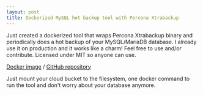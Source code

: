 ```yaml
---
layout: post
title: Dockerized MySQL hot backup tool with Percona Xtrabackup
---
```


Just created a dockerized tool that wraps Percona Xtrabackup binary and 
periodically does a hot backup of your MySQL/MariaDB database. I already use it on production 
and it works like a charm! Feel free to use and/or contribute. Licensed under MIT so anyone can use.

[Docker image](https://hub.docker.com/r/mikemix/percona-xtrabackup/) /
[GitHub repository](https://github.com/mikemix/percona-xtrabackup-cron)

Just mount your cloud bucket to the filesystem, one docker command to run the tool
and don't worry about your database anymore.
